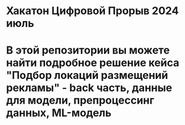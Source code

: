 # Хакатон Цифровой Прорыв 2024 июль
# В этой репозитории вы можете найти подробное решение кейса "Подбор локаций размещений рекламы" - back часть, данные для модели, препроцессинг данных, ML-модель
